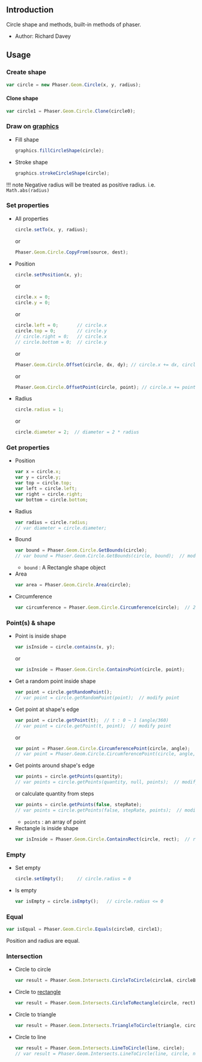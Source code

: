 ## Introduction

Circle shape and methods, built-in methods of phaser.

- Author: Richard Davey

## Usage

### Create shape

```javascript
var circle = new Phaser.Geom.Circle(x, y, radius);
```

#### Clone shape

```javascript
var circle1 = Phaser.Geom.Circle.Clone(circle0);
```

### Draw on [graphics](graphics.md)

- Fill shape
    ```javascript
    graphics.fillCircleShape(circle);
    ```
- Stroke shape
    ```javascript
    graphics.strokeCircleShape(circle);
    ```

!!! note
    Negative radius will be treated as positive radius. i.e. `Math.abs(radius)`

### Set properties

- All properties
    ```javascript
    circle.setTo(x, y, radius);
    ```
    or
    ```javascript
    Phaser.Geom.Circle.CopyFrom(source, dest);
    ```
- Position
    ```javascript
    circle.setPosition(x, y);
    ```
    or
    ```javascript
    circle.x = 0;
    circle.y = 0;
    ```
    or
    ```javascript
    circle.left = 0;       // circle.x
    circle.top = 0;        // circle.y
    // circle.right = 0;   // circle.x
    // circle.bottom = 0;  // circle.y
    ```
    or
    ```javascript
    Phaser.Geom.Circle.Offset(circle, dx, dy); // circle.x += dx, circle.y += dy
    ```
    or
    ```javascript
    Phaser.Geom.Circle.OffsetPoint(circle, point); // circle.x += point.x, circle.y += point.y
    ```
- Radius
    ```javascript
    circle.radius = 1;
    ```
    or
    ```javascript
    circle.diameter = 2;  // diameter = 2 * radius
    ```

### Get properties

- Position
    ```javascript
    var x = circle.x;
    var y = circle.y;
    var top = circle.top;
    var left = circle.left;
    var right = circle.right;
    var bottom = circle.bottom;
    ```
- Radius
    ```javascript
    var radius = circle.radius;
    // var diameter = circle.diameter;
    ```
- Bound
    ```javascript
    var bound = Phaser.Geom.Circle.GetBounds(circle);
    // var bound = Phaser.Geom.Circle.GetBounds(circle, bound);  // modify bound
    ```
    - `bound` : A Rectangle shape object
- Area
    ```javascript
    var area = Phaser.Geom.Circle.Area(circle);
    ```
- Circumference
    ```javascript
    var circumference = Phaser.Geom.Circle.Circumference(circle);  // 2 * (Math.PI * circle.radius)
    ```

### Point(s) & shape

- Point is inside shape
    ```javascript
    var isInside = circle.contains(x, y);
    ```
    or
    ```javascript
    var isInside = Phaser.Geom.Circle.ContainsPoint(circle, point);
    ```
- Get a random point inside shape
    ```javascript
    var point = circle.getRandomPoint();
    // var point = circle.getRandomPoint(point);  // modify point
    ```
- Get point at shape's edge
    ```javascript
    var point = circle.getPoint(t);  // t : 0 ~ 1 (angle/360)
    // var point = circle.getPoint(t, point);  // modify point
    ```
    or
    ```javascript
    var point = Phaser.Geom.Circle.CircumferencePoint(circle, angle);  // angle in degrees
    // var point = Phaser.Geom.Circle.CircumferencePoint(circle, angle, point);  // modify point
    ```
- Get points around shape's edge
    ```javascript
    var points = circle.getPoints(quantity);
    // var points = circle.getPoints(quantity, null, points);  // modify points
    ```
    or calculate quantity from steps
    ```javascript
    var points = circle.getPoints(false, stepRate);
    // var points = circle.getPoints(false, stepRate, points);  // modify points
    ```
    - `points` : an array of point
- Rectangle is inside shape
    ```javascript
    var isInside = Phaser.Geom.Circle.ContainsRect(circle, rect);  // rect : 4 points
    ```

### Empty

- Set empty
    ```javascript
    circle.setEmpty();     // circle.radius = 0
    ```
- Is empty
    ```javascript
    var isEmpty = circle.isEmpty();   // circle.radius <= 0
    ```

### Equal

```javascript
var isEqual = Phaser.Geom.Circle.Equals(circle0, circle1);
```

Position and radius are equal.

### Intersection

- Circle to circle
    ```javascript
    var result = Phaser.Geom.Intersects.CircleToCircle(circleA, circleB);
    ```
- Circle to [rectangle](rectangle.md)
    ```javascript
    var result = Phaser.Geom.Intersects.CircleToRectangle(circle, rect);
    ```
- Circle to triangle
    ```javascript
    var result = Phaser.Geom.Intersects.TriangleToCircle(triangle, circle);
    ```
- Circle to line
    ```javascript
    var result = Phaser.Geom.Intersects.LineToCircle(line, circle);
    // var result = Phaser.Geom.Intersects.LineToCircle(line, circle, nearest);  // nearest : nearest point on line
    ```